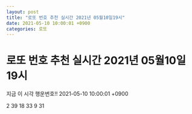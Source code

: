 ```yaml
---
layout: post
title: "로또 번호 추천 실시간 2021년 05월10일19시"
date: 2021-05-10 10:00:01 +0900
categories: 로또
---
```


# 로또 번호 추천 실시간 2021년 05월10일19시

지금 이 시각 행운번호!! 2021-05-10 10:00:01 +0900

 2  39  18  33  9  31 

